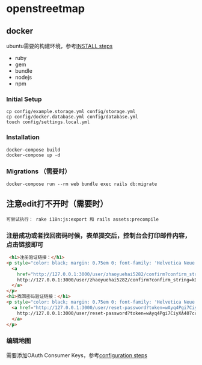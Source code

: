 # openstreetmap

## docker

ubuntu需要的构建环境，参考[INSTALL steps](INSTALL.md)

- ruby
- gem
- bundle
- nodejs
- npm

### Initial Setup

    cp config/example.storage.yml config/storage.yml
    cp config/docker.database.yml config/database.yml
    touch config/settings.local.yml

### Installation

    docker-compose build
    docker-compose up -d

### Migrations （需要时）

    docker-compose run --rm web bundle exec rails db:migrate

## 注意edit打不开时（需要时）

    可尝试执行： rake i18n:js:export 和 rails assets:precompile

### 注册成功或者找回密码时候，表单提交后，控制台会打印邮件内容，点击链接即可

```html
 <h1>注册验证链接：</h1>
<p style="color: black; margin: 0.75em 0; font-family: 'Helvetica Neue', Arial, sans-serif">
  <a
    href="http://127.0.0.1:3000/user/zhaoyuehai5282/confirm?confirm_string=kDyMhbLOKvm3jzUQeYD19Z6ePz9PYH">
    http://127.0.0.1:3000/user/zhaoyuehai5282/confirm?confirm_string=kDyMhbLOKvm3jzUQeYD19Z6ePz9PYH
  </a>
</p>
<h1>找回密码验证链接：</h1>
<p style="color: black; margin: 0.75em 0; font-family: 'Helvetica Neue', Arial, sans-serif">
  <a href="http://127.0.0.1:3000/user/reset-password?token=wAyq4Pgi7CiyXA407cc5JkJlCRugof">
    http://127.0.0.1:3000/user/reset-password?token=wAyq4Pgi7CiyXA407cc5JkJlCRugof
  </a>
</p>
```

### 编辑地图

需要添加OAuth Consumer Keys，参考[configuration steps](CONFIGURE.md)


